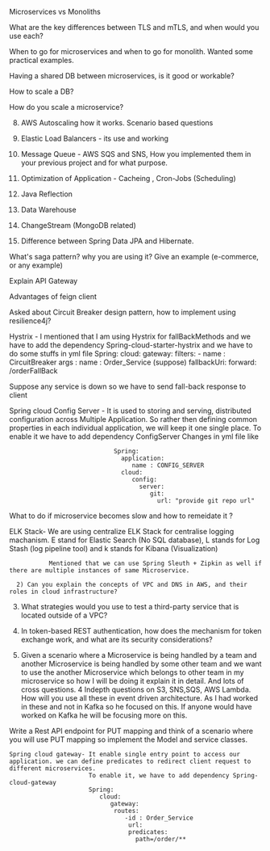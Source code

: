 Microservices vs Monoliths

What are the key differences between TLS and mTLS, and when would you use each?


When to go for microservices and when to go for monolith. Wanted some practical examples.

Having a shared DB between microservices, is it good or workable?

How to scale a DB?

How do you scale a microservice?

8. AWS Autoscaling how it works. Scenario based questions

9. Elastic Load Balancers - its use and working

10. Message Queue - AWS SQS and SNS, How you implemented them in your previous project and for what purpose.

11. Optimization of Application - Cacheing , Cron-Jobs (Scheduling)

12. Java Reflection

13. Data Warehouse

14. ChangeStream (MongoDB related)

15. Difference between Spring Data JPA and Hibernate.


What's saga pattern? why you are using it? Give an example (e-commerce, or any example)

Explain API Gateway

Advantages of feign client

Asked about Circuit Breaker design
pattern, how to implement using resilience4j?

Hystrix - I mentioned that I am using Hystrix for fallBackMethods and we have to add the dependency  Spring-cloud-starter-hystrix and we have to do some stuffs in yml file
	    Spring:
		  cloud:
		     gateway: 
			    filters:
				   - name : CircuitBreaker
				     args : name : Order_Service (suppose)
					 fallbackUri: forward: /orderFallBack
		
Suppose any service is down so we have to send fall-back response to client 


Spring cloud Config Server - It is used to storing and serving, distributed configuration across Multiple Application. 
	                             So rather then defining common properties in each individual application, we will keep it one single place.
								 To enable it we have to add dependency ConfigServer
								 Changes in yml file like
								 
								 Spring: 
								   application:
								      name : CONFIG_SERVER
								   cloud:
								      config:
									    server: 
										   git:
										     url: "provide git repo url"

What to do if microservice becomes slow and how to remeidate it ?

ELK Stack- We are using centralize ELK Stack for centralise logging machanism.
	           E stand for Elastic Search (No SQL database), L stands for Log Stash (log pipeline tool) and k stands for Kibana (Visualization)
			   
			   Mentioned that we can use Spring Sleuth + Zipkin as well if there are multiple instances of same Microservice.

      2) Can you explain the concepts of VPC and DNS in AWS, and their roles in cloud infrastructure?
3) What strategies would you use to test a third-party service that is located outside of a VPC?
4) In token-based REST authentication, how does the mechanism for token exchange work, and what are its security considerations?

5) Given a scenario where a Microservice is being handled by a team and another Microservice is
being handled by some other team and we want to use the another Microservice which
belongs to other team in my microservice so how I will be doing it explain it in detail. And lots
of cross questions.
4 Indepth questions on S3, SNS,SQS, AWS Lambda. How will you use all these in event driven
architecture. As I had worked in these and not in Kafka so he focused on this. If anyone would
have worked on Kafka he will be focusing more on this.


 Write a Rest API endpoint for PUT mapping and think of a scenario where you will use PUT
mapping so implement the Model and service classes.
			   
	Spring cloud gateway- It enable single entry point to access our application. we can define predicates to redirect client request to different microservices. 
	                      To enable it, we have to add dependency Spring-cloud-gateway
						  Spring: 
						     cloud:
							    gateway:
								 routes:
								    -id : Order_Service
                                     url:
                                     predicates:
                                       path=/order/**
